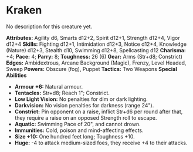 # Kraken

No description for this creature yet.

**Attributes:** Agility d6, Smarts d12+2, Spirit d12+1, Strength d12+4,
Vigor d12+4
**Skills:** Fighting d12+1, Intimidation d12+3, Notice d12+4, Knowledge
(Nature) d12+3, Stealth d10, Swimming d12+8, Spellcasting d12
**Charisma:** +4; **Pace:** 4; **Parry:** 8; **Toughness:** 26 (6)
**Gear:** Arms (Str+d8; Constrict)
**Edges:** Ambidextrous, Arcane Background (Magic), Frenzy, Level
Headed, Sweep
**Powers:** Obscure (fog), Puppet
**Tactics:** Two Weapons
**Special Abilities**

- **Armour +6:** Natural armour.
- **Tentacles:** Str+d8; Reach 1"; Constrict.
- **Low Light Vision:** No penalties for dim or dark lighting.
- **Darkvision:** No vision penalties for darkness (range 24").
- **Constrict:** Pin opponent on a raise, inflict Str+d6 per round after
that, they require a raise on an opposed Strength roll to escape.
- **Aquatic:** Swimming Pace of 20", and cannot drown.
- **Immunities:** Cold, poison and mind-affecting effects.
- **Size +10:** One hundred feet long; Toughness +10.
- **Huge:** -4 to attack medium-sized foes, they receive +4 to their
attacks.
